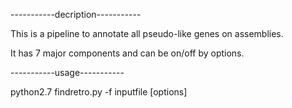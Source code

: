 -----------decription-----------

This is a pipeline to annotate all pseudo-like genes on assemblies.

It has 7 major components and can be on/off by options.

-----------usage-----------

python2.7 findretro.py -f inputfile [options]
